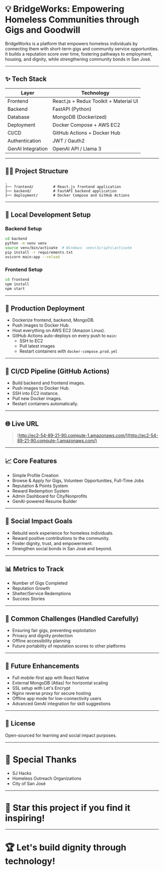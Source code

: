 # 💡 BridgeWorks: Empowering Homeless Communities through Gigs and Goodwill

BridgeWorks is a platform that empowers homeless individuals by connecting them with short-term gigs and community service opportunities. It builds a reputation score over time, fostering pathways to employment, housing, and dignity, while strengthening community bonds in San José.

---

## ✨ Tech Stack

| Layer             | Technology                             |
| ----------------- | -------------------------------------- |
| Frontend          | React.js + Redux Toolkit + Material UI |
| Backend           | FastAPI (Python)                       |
| Database          | MongoDB (Dockerized)                   |
| Deployment        | Docker Compose + AWS EC2               |
| CI/CD             | GitHub Actions + Docker Hub            |
| Authentication    | JWT / Oauth2                           |
| GenAI Integration | OpenAI API / Llama 3                   |

---

## 👩‍💻 Project Structure

```
.
├── frontend/         # React.js frontend application
├── backend/          # FastAPI backend application
├── deployment/       # Docker Compose and GitHub Actions
```

---

## 🔧 Local Development Setup

### Backend Setup

```bash
cd backend
python -m venv venv
source venv/bin/activate  # Windows: venv\Scripts\activate
pip install -r requirements.txt
uvicorn main:app --reload
```

### Frontend Setup

```bash
cd frontend
npm install
npm start
```

---

## 🚀 Production Deployment

- Dockerize frontend, backend, MongoDB.
- Push images to Docker Hub.
- Host everything on AWS EC2 (Amazon Linux).
- GitHub Actions auto-deploys on every push to `main`:
  - SSH to EC2
  - Pull latest images
  - Restart containers with `docker-compose.prod.yml`

---

## 🔄 CI/CD Pipeline (GitHub Actions)

- Build backend and frontend images.
- Push images to Docker Hub.
- SSH into EC2 instance.
- Pull new Docker images.
- Restart containers automatically.

---

## 🌐 Live URL

> [http://ec2-54-89-21-90.compute-1.amazonaws.com/](http://ec2-54-89-21-90.compute-1.amazonaws.com/)

---

## 📈 Core Features

- Simple Profile Creation
- Browse & Apply for Gigs, Volunteer Opportunities, Full-Time Jobs
- Reputation & Points System
- Reward Redemption System
- Admin Dashboard for City/Nonprofits
- GenAI-powered Resume Builder

---

## 🔬 Social Impact Goals

- Rebuild work experience for homeless individuals.
- Reward positive contributions to the community.
- Foster dignity, trust, and empowerment.
- Strengthen social bonds in San José and beyond.

---

## 📊 Metrics to Track

- Number of Gigs Completed
- Reputation Growth
- Shelter/Service Redemptions
- Success Stories

---

## 🚫 Common Challenges (Handled Carefully)

- Ensuring fair gigs, preventing exploitation
- Privacy and dignity protection
- Offline accessibility planning
- Future portability of reputation scores to other platforms

---

## 📅 Future Enhancements

- Full mobile-first app with React Native
- External MongoDB (Atlas) for horizontal scaling
- SSL setup with Let's Encrypt
- Nginx reverse proxy for secure hosting
- Offline app mode for low-connectivity users
- Advanced GenAI integration for skill suggestions

---

## 📄 License

Open-sourced for learning and social impact purposes.

---

# 🌟 Special Thanks

- SJ Hacks
- Homeless Outreach Organizations
- City of San José

---

# 🌟 Star this project if you find it inspiring!



---

# 🏆 Let's build dignity through technology!

